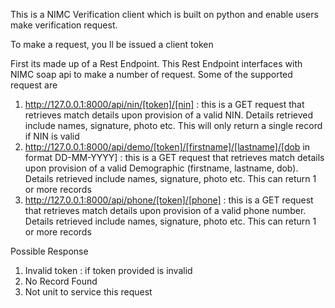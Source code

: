 This is a NIMC Verification client which is built on python and enable users make verification request.

To make a request, you ll be issued a client token

First its made up of a Rest Endpoint. This Rest Endpoint interfaces with NIMC soap api to make a number of request. Some of the supported request are

1. http://127.0.0.1:8000/api/nin/[token]/[nin] : this is a GET request that retrieves match details upon provision of a valid NIN.
Details retrieved include names, signature, photo etc. This will only return a single record if NIN is valid
2. http://127.0.0.1:8000/api/demo/[token]/[firstname]/[lastname]/[dob in format DD-MM-YYYY] : this is a GET request that retrieves match details upon 
provision of a valid Demographic (firstname, lastname, dob). Details retrieved include names, signature, photo etc. This can return 1 or more records
3. http://127.0.0.1:8000/api/phone/[token]/[phone] : this is a GET request that retrieves match details upon 
provision of a valid phone number. Details retrieved include names, signature, photo etc. This can return 1 or more records

Possible Response
1. Invalid token : if token provided is invalid
2. No Record Found
3. Not unit to service this request


